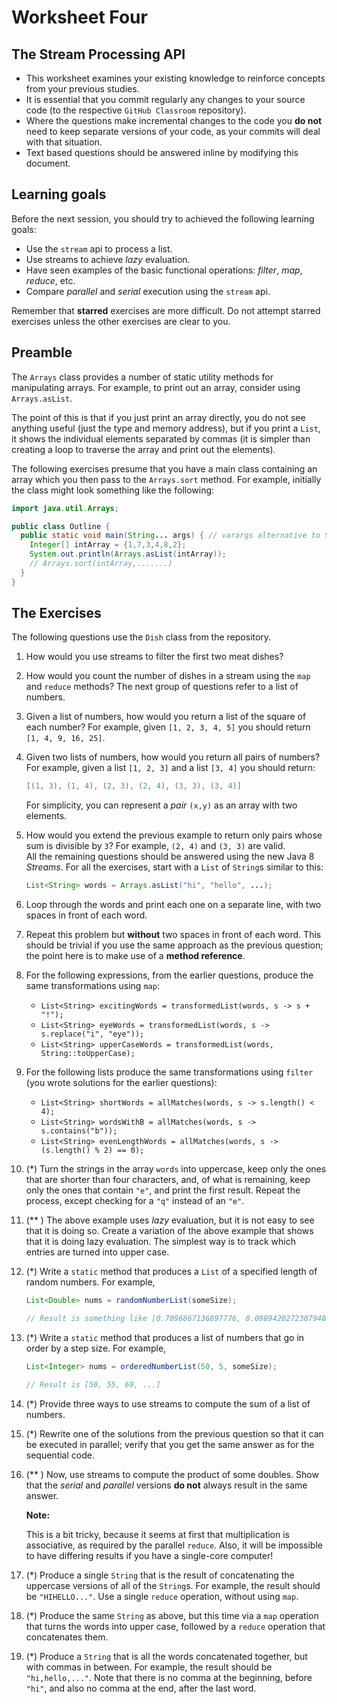 # Worksheet Four

## The Stream Processing API

+ This worksheet examines your existing knowledge to reinforce concepts from your previous studies.
+ It is essential that you commit regularly any changes to your source code (to the respective `GitHub Classroom` repository).
+ Where the questions make incremental changes to the code you **do not** need to keep separate versions of your code, as your commits will deal with that situation. 
+ Text based questions should be answered inline by modifying this document.

## Learning goals

Before the next session, you should try to achieved the following learning goals:

+ Use the `stream` api to process a list.
+ Use streams to achieve *lazy* evaluation.
+ Have seen examples of the basic functional operations: *filter*, *map*, *reduce*, etc. 
+ Compare *parallel* and *serial* execution using the `stream` api.

Remember that **starred** exercises are more difficult. 
Do not attempt starred exercises unless the other exercises are clear to you.

## Preamble

The `Arrays` class provides a number of static utility methods for manipulating arrays. For example, to print out an array, consider using `Arrays.asList`. 

The point of this is that if you just print an array directly, you do not see anything useful (just the type and memory address), but if you print a `List`, 
it shows the individual elements separated by commas (it is simpler than creating a loop to traverse the array and print out the elements).

The following exercises presume that you have a main class containing an array which you then pass to the `Arrays.sort` method. For example, initially the class might look something like the following:

```java
import java.util.Arrays;

public class Outline {
  public static void main(String... args) { // varargs alternative to String[]
    Integer[] intArray = {1,7,3,4,8,2};
    System.out.println(Arrays.asList(intArray));
    // Arrays.sort(intArray,.......)
  } 
}
```

## The Exercises

The following questions use the `Dish` class from the repository.

1. How would you use streams to filter the first two meat dishes?

2. How would you count the number of dishes in a stream using the `map` and `reduce` methods?
The next group of questions refer to a list of numbers.

3. Given a list of numbers, how would you return a list of the square of each number? 
   For example, given `[1, 2, 3, 4, 5]` you should return `[1, 4, 9, 16, 25]`.
  
4. Given two lists of numbers, how would you return all pairs of numbers? For example, given a list `[1, 2, 3]` and a list `[3, 4]` you should return:
  
   ```java
   [(1, 3), (1, 4), (2, 3), (2, 4), (3, 3), (3, 4)]
   ```
   For simplicity, you can represent a *pair* `(x,y)` as an array with two elements.
   
5. How would you extend the previous example to return only pairs whose sum is divisible by `3`? For example, `(2, 4)` and `(3, 3)` are valid.
   <br/>All the remaining questions should be answered using the new Java 8 *Streams*. 
   For all the exercises, start with a `List` of `String`s similar to this:
   
   ```java
   List<String> words = Arrays.asList("hi", "hello", ...);
   ```
   
6. Loop through the words and print each one on a separate line, with two spaces in front of each word.
  
7. Repeat this problem but **without** two spaces in front of each word.
   This should be trivial if you use the same approach as the previous question; the point here is to make use of a **method reference**.
   
8. For the following expressions, from the earlier questions, produce the same transformations using `map`:
	+ `List<String> excitingWords = transformedList(words, s -> s + "!");`
   	+ `List<String> eyeWords = transformedList(words, s -> s.replace("i", "eye"));`
   	+ `List<String> upperCaseWords = transformedList(words, String::toUpperCase);`

9. For the following lists produce the same transformations using `filter` (you wrote solutions for the earlier questions):   
   + `List<String> shortWords = allMatches(words, s -> s.length() < 4);` 
   + `List<String> wordsWithB = allMatches(words, s -> s.contains("b"));` 
   + `List<String> evenLengthWords = allMatches(words, s -> (s.length() % 2) == 0);`
   
10. (*) Turn the strings in the array `words` into uppercase, keep only the ones that are shorter than four characters, and, of what is remaining, keep only the ones that contain `"e"`, and print the first result. 
   Repeat the process, except checking for a `"q"` instead of an `"e"`.   
11. (** ) The above example uses *lazy* evaluation, but it is not easy to see that it is doing so.  Create a variation of the above example that shows that it is doing lazy evaluation. The simplest way is to track which entries are turned into upper case. 
  
15. (*) Write a `static` method that produces a `List` of a specified length of random numbers. For example,  
    ```java
    List<Double> nums = randomNumberList(someSize);
    
	// Result is something like [0.7096867136897776, 0.09894202723079482, ...]
    ```
16. (*) Write a `static` method that produces a list of numbers that go in order by a step size. For example,  
    ```java
    List<Integer> nums = orderedNumberList(50, 5, someSize);
    
    // Result is [50, 55, 60, ...]
    ```
17. (*) Provide three ways to use streams to compute the sum of a list of numbers.
18. (*) Rewrite one of the solutions from the previous question so that it can be executed in parallel; verify that you get the same answer as for the sequential code.
19. (** ) Now, use streams to compute the product of some doubles. Show that the *serial* and *parallel* versions **do not** always result in the same answer.
  
    **Note:**

    This is a bit tricky, because it seems at first that multiplication is associative, as required by the parallel `reduce`. 
    Also, it will be impossible to have differing results if you have a single-core computer!

12. (*) Produce a single `String` that is the result of concatenating the uppercase versions of all of the `String`s. For example, the result should be `"HIHELLO..."`. 
    Use a single `reduce` operation, without using `map`.
13. (*) Produce the same `String` as above, but this time via a `map` operation that turns the words into upper case, followed by a `reduce` operation that concatenates them.
14. (*) Produce a `String` that is all the words concatenated together, but with commas in between. 
    For example, the result should be `"hi,hello,..."`. Note that there is no comma at the beginning, before `"hi"`, and also no comma at the end, after the last word.